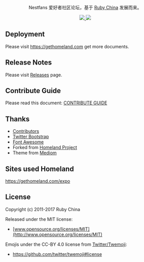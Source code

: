 <p align="center">
  <p align="center">Nestfans 爱好者社区论坛，基于 <a href="https://ruby-china.org">Ruby China</a> 发展而来。</p>
  <p align="center">
    <a href="https://travis-ci.org/ruby-china/homeland">
      <img src="https://travis-ci.org/ruby-china/homeland.svg?branch=master" />
    </a>
    <a href="https://codecov.io/github/ruby-china/homeland?branch=master">
      <img src="https://codecov.io/github/ruby-china/homeland/coverage.svg?branch=master" />
    </a>
  </p>
</p>

## Deployment

Please visit https://gethomeland.com get more documents.

## Release Notes

Please visit [Releases](https://github.com/ruby-china/homeland/releases) page.

## Contribute Guide

Please read this document: [CONTRIBUTE GUIDE](https://github.com/ruby-china/homeland/blob/master/CONTRIBUTE.md)

## Thanks

* [Contributors](https://github.com/ruby-china/homeland/contributors)
* [Twitter Bootstrap](https://twitter.github.com/bootstrap)
* [Font Awesome](http://fortawesome.github.io/Font-Awesome/icons/)
* Forked from [Homeland Project](https://github.com/huacnlee/homeland)
* Theme from [Mediom](https://github.com/huacnlee/mediom)

## Sites used Homeland

https://gethomeland.com/expo

## License

Copyright (c) 2011-2017 Ruby China

Released under the MIT license:

* [www.opensource.org/licenses/MIT](http://www.opensource.org/licenses/MIT)

Emojis under the CC-BY 4.0 license from [Twitter/Twemoji][twemoji]:

* https://github.com/twitter/twemoji#license

[twemoji]: https://github.com/twitter/twemoji
